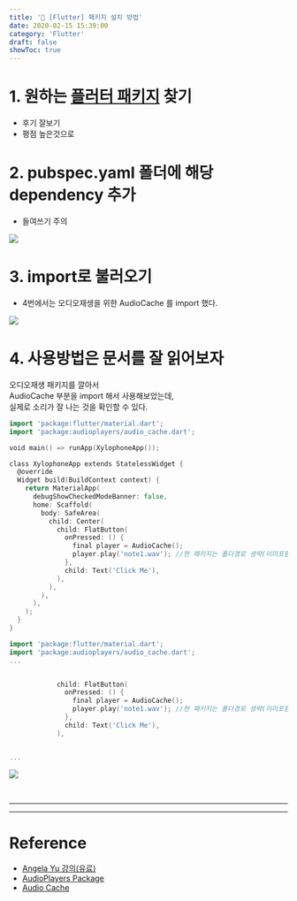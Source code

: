 ```yaml
---
title: '💎 [Flutter] 패키지 설치 방법'
date: 2020-02-15 15:39:00
category: 'Flutter'
draft: false
showToc: true
---
```


# 1. 원하는 [플러터 패키지](https://pub.dev/flutter/packages) 찾기
- 후기 잘보기
- 평점 높은것으로

# 2. pubspec.yaml 폴더에 해당 dependency 추가
- 들여쓰기 주의

![](https://images.velog.io/images/chajanee/post/84756420-f6e7-4da5-9905-deaad7821738/%E1%84%89%E1%85%B3%E1%84%8F%E1%85%B3%E1%84%85%E1%85%B5%E1%86%AB%E1%84%89%E1%85%A3%E1%86%BA%202020-02-15%20%E1%84%8B%E1%85%A9%E1%84%92%E1%85%AE%203.22.57.png)

# 3. import로 불러오기
- 4번에서는 오디오재생을 위한 AudioCache 를 import 했다.

![](https://images.velog.io/images/chajanee/post/b815a0e4-2bc5-49db-ab4a-3563f27ae11c/%E1%84%89%E1%85%B3%E1%84%8F%E1%85%B3%E1%84%85%E1%85%B5%E1%86%AB%E1%84%89%E1%85%A3%E1%86%BA%202020-02-15%20%E1%84%8B%E1%85%A9%E1%84%92%E1%85%AE%203.24.13.png)

# 4. 사용방법은 문서를 잘 읽어보자

오디오재생 패키지를 깔아서   
AudioCache 부분을 import 해서 사용해보았는데,    
실제로 소리가 잘 나는 것을 확인할 수 있다.

```go
import 'package:flutter/material.dart';
import 'package:audioplayers/audio_cache.dart';

void main() => runApp(XylophoneApp());

class XylophoneApp extends StatelessWidget {
  @override
  Widget build(BuildContext context) {
    return MaterialApp(
      debugShowCheckedModeBanner: false,
      home: Scaffold(
        body: SafeArea(
          child: Center(
            child: FlatButton(
              onPressed: () {
                final player = AudioCache();
                player.play('note1.wav'); //현 패키지는 폴더경로 생략(이미포함되어있다)
              },
              child: Text('Click Me'),
            ),
          ),
        ),
      ),
    );
  }
}

```

```go
import 'package:flutter/material.dart';
import 'package:audioplayers/audio_cache.dart';
...


            child: FlatButton(
              onPressed: () {
                final player = AudioCache();
                player.play('note1.wav'); //현 패키지는 폴더경로 생략(이미포함되어있다)
              },
              child: Text('Click Me'),
            ),


...
```

![](https://images.velog.io/images/chajanee/post/bffb5653-4725-40a4-8653-02ae8a523677/2020-02-15%2015-48-42.2020-02-15%2015_49_26.gif)


<br/>


---
---

# Reference  
- [Angela Yu 강의(유료)](https://www.udemy.com/course/flutter-bootcamp-with-dart/)
- [AudioPlayers Package](https://pub.dev/packages/audioplayers#-readme-tab-)
- [Audio Cache](https://github.com/luanpotter/audioplayers/blob/master/doc/audio_cache.md)